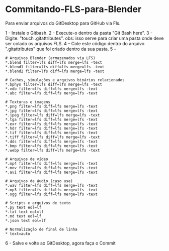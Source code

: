 # Commitando-FLS-para-Blender


Para enviar arquivos do GitDesktop para GitHub via Fls.

1 - Instale o Gitbash.
2 - Execute-o dentro da pasta "Git Bash here".
3 - Digite: "touch .gitattributes".
	    obs: isso serve para criar uma pasta onde deve ser colado os arquivos FLS.
4 - Cole este código dentro do arquivo ".gitattributes" que foi criado dentro da sua pasta. 
5 - 


	# Arquivos Blender (armazenados via LFS)
	*.blend filter=lfs diff=lfs merge=lfs -text
	*.blend1 filter=lfs diff=lfs merge=lfs -text
	*.blend2 filter=lfs diff=lfs merge=lfs -text

	# Caches, simulações e arquivos binários relacionados
	*.bphys filter=lfs diff=lfs merge=lfs -text
	*.vdb filter=lfs diff=lfs merge=lfs -text
	*.abc filter=lfs diff=lfs merge=lfs -text

	# Texturas e imagens
	*.png filter=lfs diff=lfs merge=lfs -text
	*.jpg filter=lfs diff=lfs merge=lfs -text
	*.jpeg filter=lfs diff=lfs merge=lfs -text
	*.tga filter=lfs diff=lfs merge=lfs -text
	*.exr filter=lfs diff=lfs merge=lfs -text
	*.hdr filter=lfs diff=lfs merge=lfs -text
	*.tif filter=lfs diff=lfs merge=lfs -text
	*.tiff filter=lfs diff=lfs merge=lfs -text
	*.dds filter=lfs diff=lfs merge=lfs -text
	*.bmp filter=lfs diff=lfs merge=lfs -text
	*.webp filter=lfs diff=lfs merge=lfs -text

	# Arquivos de vídeo
	*.mp4 filter=lfs diff=lfs merge=lfs -text
	*.mov filter=lfs diff=lfs merge=lfs -text
	*.avi filter=lfs diff=lfs merge=lfs -text

	# Arquivos de áudio (caso use)
	*.wav filter=lfs diff=lfs merge=lfs -text
	*.mp3 filter=lfs diff=lfs merge=lfs -text
	*.ogg filter=lfs diff=lfs merge=lfs -text

	# Scripts e arquivos de texto
	*.py text eol=lf
	*.txt text eol=lf
	*.md text eol=lf
	*.json text eol=lf

	# Normalização de final de linha
	* text=auto
	
	
6 - Salve e volte ao GitDesktop, agora faça o Commit
